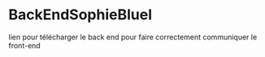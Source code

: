 # BackEndSophieBluel
lien pour télécharger le back end pour faire correctement communiquer le front-end
